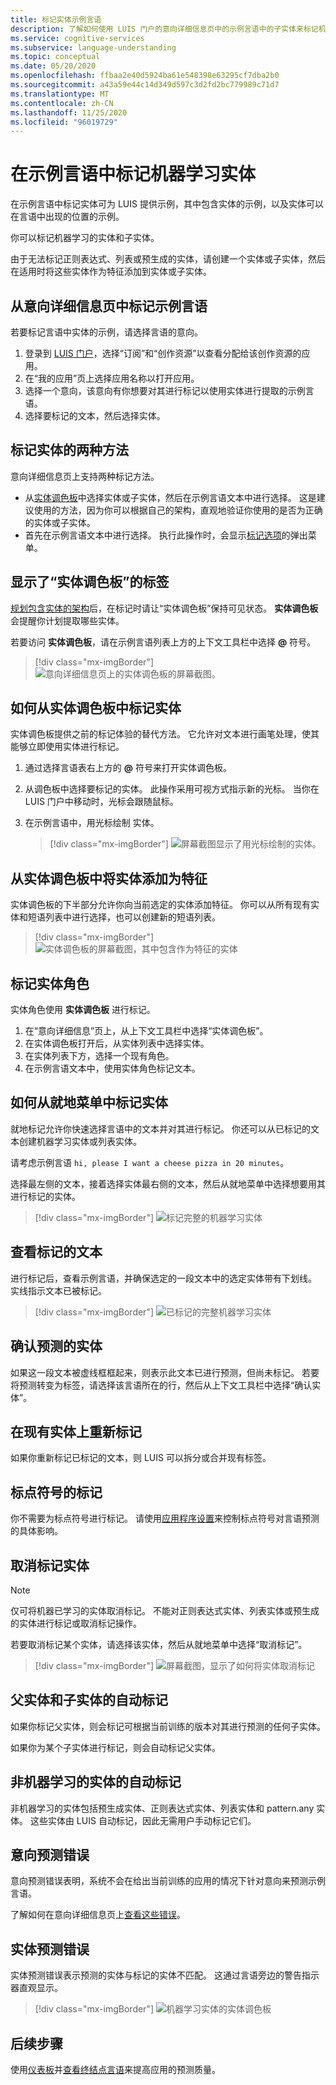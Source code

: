 ```yaml
---
title: 标记实体示例言语
description: 了解如何使用 LUIS 门户的意向详细信息页中的示例言语中的子实体来标记机器学习实体。
ms.service: cognitive-services
ms.subservice: language-understanding
ms.topic: conceptual
ms.date: 05/20/2020
ms.openlocfilehash: ffbaa2e40d5924ba61e548398e63295cf7dba2b0
ms.sourcegitcommit: a43a59e44c14d349d597c3d2fd2bc779989c71d7
ms.translationtype: MT
ms.contentlocale: zh-CN
ms.lasthandoff: 11/25/2020
ms.locfileid: "96019729"
---
```

# <a name="label-machine-learning-entity-in-an-example-utterance"></a>在示例言语中标记机器学习实体

在示例言语中标记实体可为 LUIS 提供示例，其中包含实体的示例，以及实体可以在言语中出现的位置的示例。

你可以标记机器学习的实体和子实体。

由于无法标记正则表达式、列表或预生成的实体，请创建一个实体或子实体，然后在适用时将这些实体作为特征添加到实体或子实体。

## <a name="label-example-utterances-from-the-intent-detail-page"></a>从意向详细信息页中标记示例言语

若要标记言语中实体的示例，请选择言语的意向。

1. 登录到 [LUIS 门户](https://www.luis.ai)，选择“订阅”和“创作资源”以查看分配给该创作资源的应用。
1. 在“我的应用”页上选择应用名称以打开应用。
1. 选择一个意向，该意向有你想要对其进行标记以使用实体进行提取的示例言语。
1. 选择要标记的文本，然后选择实体。

## <a name="two-techniques-to-label-entities"></a>标记实体的两种方法

意向详细信息页上支持两种标记方法。
* 从[实体调色板](#label-with-the-entity-palette-visible)中选择实体或子实体，然后在示例言语文本中进行选择。 这是建议使用的方法，因为你可以根据自己的架构，直观地验证你使用的是否为正确的实体或子实体。
* 首先在示例言语文本中进行选择。 执行此操作时，会显示[标记选项](#how-to-label-entity-from-in-place-menu)的弹出菜单。

## <a name="label-with-the-entity-palette-visible"></a>显示了“实体调色板”的标签

[规划包含实体的架构](luis-how-plan-your-app.md)后，在标记时请让“实体调色板”保持可见状态。 **实体调色板** 会提醒你计划提取哪些实体。

若要访问 **实体调色板**，请在示例言语列表上方的上下文工具栏中选择 **@** 符号。

> [!div class="mx-imgBorder"]
> ![意向详细信息页上的实体调色板的屏幕截图。](media/label-utterances/entity-palette-from-tool-bar.png)

## <a name="how-to-label-entity-from-entity-palette"></a>如何从实体调色板中标记实体

实体调色板提供之前的标记体验的替代方法。 它允许对文本进行画笔处理，使其能够立即使用实体进行标记。

1. 通过选择言语表右上方的 **@** 符号来打开实体调色板。

2. 从调色板中选择要标记的实体。 此操作采用可视方式指示新的光标。 当你在 LUIS 门户中移动时，光标会跟随鼠标。

3. 在示例言语中，用光标绘制  实体。

    > [!div class="mx-imgBorder"]
    > ![屏幕截图显示了用光标绘制的实体。](media/label-utterances/example-1-label-machine-learned-entity-palette-label-action.png)

## <a name="adding-entity-as-a-feature-from-the-entity-palette"></a>从实体调色板中将实体添加为特征

实体调色板的下半部分允许你向当前选定的实体添加特征。 你可以从所有现有实体和短语列表中进行选择，也可以创建新的短语列表。

> [!div class="mx-imgBorder"]
> ![实体调色板的屏幕截图，其中包含作为特征的实体](media/label-utterances/entity-palette-entity-as-a-feature.png)

## <a name="labeling-entity-roles"></a>标记实体角色

实体角色使用 **实体调色板** 进行标记。

1. 在“意向详细信息”页上，从上下文工具栏中选择“实体调色板”。
1. 在实体调色板打开后，从实体列表中选择实体。
1. 在实体列表下方，选择一个现有角色。
1. 在示例言语文本中，使用实体角色标记文本。

## <a name="how-to-label-entity-from-in-place-menu"></a>如何从就地菜单中标记实体

就地标记允许你快速选择言语中的文本并对其进行标记。 你还可以从已标记的文本创建机器学习实体或列表实体。

请考虑示例言语 `hi, please I want a cheese pizza in 20 minutes`。

选择最左侧的文本，接着选择实体最右侧的文本，然后从就地菜单中选择想要用其进行标记的实体。

> [!div class="mx-imgBorder"]
> ![标记完整的机器学习实体](media/label-utterances/label-steps-in-place-menu.png)

## <a name="review-labeled-text"></a>查看标记的文本

进行标记后，查看示例言语，并确保选定的一段文本中的选定实体带有下划线。 实线指示文本已被标记。

> [!div class="mx-imgBorder"]
> ![已标记的完整机器学习实体](media/label-utterances/example-1-label-machine-learned-entity-complete-order-labeled.png)

## <a name="confirm-predicted-entity"></a>确认预测的实体

如果这一段文本被虚线框框起来，则表示此文本已进行预测，但尚未标记。 若要将预测转变为标签，请选择该言语所在的行，然后从上下文工具栏中选择“确认实体”。

## <a name="relabeling-over-existing-entities"></a>在现有实体上重新标记

如果你重新标记已标记的文本，则 LUIS 可以拆分或合并现有标签。

## <a name="labeling-for-punctuation"></a>标点符号的标记

你不需要为标点符号进行标记。 请使用[应用程序设置](luis-reference-application-settings.md)来控制标点符号对言语预测的具体影响。

## <a name="unlabel-entities"></a>取消标记实体

> [!NOTE]
> 仅可将机器已学习的实体取消标记。 不能对正则表达式实体、列表实体或预生成的实体进行标记或取消标记操作。

若要取消标记某个实体，请选择该实体，然后从就地菜单中选择“取消标记”。

> [!div class="mx-imgBorder"]
> ![屏幕截图，显示了如何将实体取消标记](media/label-utterances/unlabel-entity-using-in-place-menu.png)

## <a name="automatic-labeling-for-parent-and-child-entities"></a>父实体和子实体的自动标记

如果你标记父实体，则会标记可根据当前训练的版本对其进行预测的任何子实体。

如果你为某个子实体进行标记，则会自动标记父实体。

## <a name="automatic-labeling-for-non-machine-learned-entities"></a>非机器学习的实体的自动标记

非机器学习的实体包括预生成实体、正则表达式实体、列表实体和 pattern.any 实体。 这些实体由 LUIS 自动标记，因此无需用户手动标记它们。

## <a name="intent-prediction-errors"></a>意向预测错误

意向预测错误表明，系统不会在给出当前训练的应用的情况下针对意向来预测示例言语。

了解如何在意向详细信息页上[查看这些错误](luis-how-to-add-intents.md#intent-prediction-errors)。

## <a name="entity-prediction-errors"></a>实体预测错误

实体预测错误表示预测的实体与标记的实体不匹配。 这通过言语旁边的警告指示器直观显示。

> [!div class="mx-imgBorder"]
> ![机器学习实体的实体调色板](media/label-utterances/example-utterance-indicates-prediction-error.png)

## <a name="next-steps"></a>后续步骤

使用[仪表板](luis-how-to-use-dashboard.md)并[查看终结点言语](luis-how-to-review-endpoint-utterances.md)来提高应用的预测质量。
